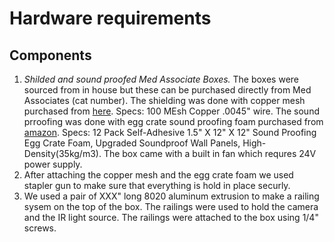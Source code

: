 # Hardware requirements

## Components

1. _Shilded and sound proofed Med Associate Boxes._ The boxes were sourced from in house but these can be purchased directly from Med Associates (cat number). The shielding was done with copper mesh purchased from [here](https://www.twpinc.com/100-mesh-copper-0045-wire-dia). Specs: 100 MEsh Copper .0045" wire. The sound prroofing was done with egg crate sound proofing foam purchased from [amazon](https://www.amazon.com/Self-Adhesive-Quick-Recovery-Elasticity-Eco-Friendly-WVOVW/dp/B0BLTSW8KC/ref=sr_1_9?crid=2VYGY240BHKHL&keywords=egg%2525252525252Bcrate%2525252525252Bstudio%2525252525252Bfoam%2525252525252Bself-adhesive&qid=1692294347&sprefix=egg%2525252525252Bcrate%2525252525252Bstudio%2525252525252Bfoam%2525252525252Bself-adhesive%2525252525252Caps%2525252525252C71&sr=8-9&th=1). Specs: 12 Pack Self-Adhesive 1.5" X 12" X 12" Sound Proofing Egg Crate Foam, Upgraded Soundproof Wall Panels, High-Density(35kg/m3). The box came with a built in fan which requres 24V power supply. 
2. After attaching the copper mesh and the egg crate foam we used stapler gun to make sure that everything is hold in place securly.
3. We used a pair of XXX" long 8020 aluminum extrusion to make a railing sysem on the top of the box. The railings were used to hold the camera and the IR light source. The railings were attached to the box using 1/4" screws. 